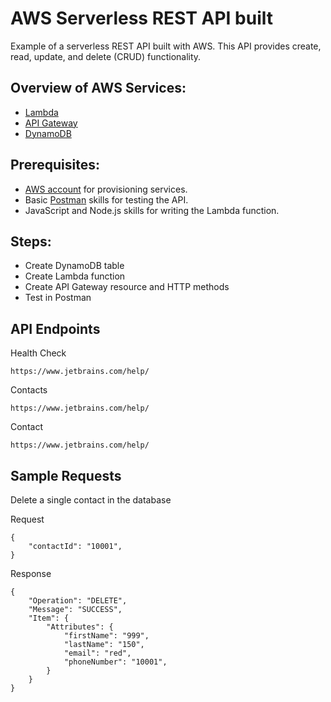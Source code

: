 # AWS Serverless REST API built

Example of a serverless REST API built with AWS. This API provides create, read, update, and delete (CRUD) functionality.

## Overview of AWS Services:
- [Lambda](https://aws.amazon.com/lambda/)
- [API Gateway](https://aws.amazon.com/api-gateway/)
- [DynamoDB](https://aws.amazon.com/dynamodb/)

## Prerequisites:
- [AWS account](https://aws.amazon.com/premiumsupport/knowledge-center/create-and-activate-aws-account/) for provisioning services.
- Basic [Postman](https://learning.postman.com/docs/getting-started/introduction/) skills for testing the API.
- JavaScript and Node.js skills for writing the Lambda function.

## Steps:
- Create DynamoDB table
- Create Lambda function
- Create API Gateway resource and HTTP methods
- Test in Postman

## API Endpoints

Health Check
```
https://www.jetbrains.com/help/
```
Contacts
```
https://www.jetbrains.com/help/
```
Contact
```
https://www.jetbrains.com/help/
```

## Sample Requests
Delete a single contact in the database

Request
```
{
    "contactId": "10001",
}
```
Response
```
{
    "Operation": "DELETE",
    "Message": "SUCCESS",
    "Item": {
        "Attributes": {
            "firstName": "999",
            "lastName": "150",
            "email": "red",
            "phoneNumber": "10001",
        }
    }
}
```
